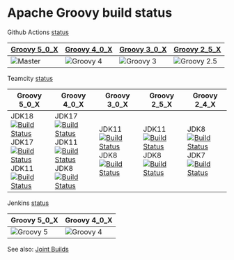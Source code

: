 # Apache Groovy build status

Github Actions [status](https://github.com/apache/groovy/actions/workflows/groovy-build-test.yml)

| [Groovy 5_0_X](https://github.com/apache/groovy/actions/workflows/groovy-build-test.yml?query=branch%3Amaster+event%3Apush) | [Groovy 4_0_X](https://github.com/apache/groovy/actions/workflows/groovy-build-test.yml?query=branch%3AGROOVY_4_0_X+event%3Apush) | [Groovy 3_0_X](https://github.com/apache/groovy/actions/workflows/build-test.yml?query=branch%3AGROOVY_3_0_X+event%3Apush) | [Groovy 2_5_X](https://github.com/apache/groovy/actions/workflows/build-test.yml?query=branch%3AGROOVY_2_5_X+event%3Apush) |
|-----------------------------------------------------------------------------------------------------------------------------|-----------------------------------------------------------------------------------------------------------------------------------|-----------------------------------------------------------------------------------------------------------------------------------|-----------------------------------------------------------------------------------------------------------------------------------|
| ![Master](https://github.com/apache/groovy/actions/workflows/groovy-build-test.yml/badge.svg)                               | ![Groovy 4](https://github.com/apache/groovy/actions/workflows/groovy-build-test.yml/badge.svg?branch=GROOVY_4_0_X)               | ![Groovy 3](https://github.com/apache/groovy/actions/workflows/build-test.yml/badge.svg?branch=GROOVY_3_0_X)                      | ![Groovy 2.5](https://github.com/apache/groovy/actions/workflows/build-test.yml/badge.svg?branch=GROOVY_2_5_X)                    |

Teamcity [status](https://ci.groovy-lang.org?guest=1)

| Groovy 5_0_X                                                                                                                                                                                                                                                                                                                                                                                                                                                                                                                                                                                 | Groovy 4_0_X                                                                                                                                                                                                                                                                                                                                                                                                                                                                                                                                                                                                                                             | Groovy 3_0_X | Groovy 2_5_X | Groovy 2_4_X |
|----------------------------------------------------------------------------------------------------------------------------------------------------------------------------------------------------------------------------------------------------------------------------------------------------------------------------------------------------------------------------------------------------------------------------------------------------------------------------------------------------------------------------------------------------------------------------------------------|----------------------------------------------------------------------------------------------------------------------------------------------------------------------------------------------------------------------------------------------------------------------------------------------------------------------------------------------------------------------------------------------------------------------------------------------------------------------------------------------------------------------------------------------------------------------------------------------------------------------------------------------------------| ------------ | ------------ | ------------ |
| JDK18 [![Build Status](http://ci.groovy-lang.org/app/rest/builds/buildType:id:Groovy_MasterTestJdk18/statusIcon)](http://ci.groovy-lang.org/viewType.html?buildTypeId=MasterTestJdk18&guest=1) <br /> JDK17 [![Build Status](http://ci.groovy-lang.org/app/rest/builds/buildType:id:MasterTestJdk17/statusIcon)](http://ci.groovy-lang.org/viewType.html?buildTypeId=MasterTestJdk17&guest=1) <br /> JDK11 [![Build Status](http://ci.groovy-lang.org/app/rest/builds/buildType:id:MasterTestJdk11/statusIcon)](http://ci.groovy-lang.org/viewType.html?buildTypeId=MasterTestJdk11&guest=1) | JDK17 [![Build Status](http://ci.groovy-lang.org/app/rest/builds/buildType:id:Groovy40xTestJdk17/statusIcon)](http://ci.groovy-lang.org/viewType.html?buildTypeId=Groovy40xTestJdk17&guest=1) <br/> JDK11 [![Build Status](http://ci.groovy-lang.org/app/rest/builds/buildType:id:Groovy_Groovy40xCheckWithCoverageJdk11/statusIcon)](http://ci.groovy-lang.org/viewType.html?buildTypeId=Groovy_Groovy40xCheckWithCoverageJdk11&guest=1) <br/> JDK8 [![Build Status](http://ci.groovy-lang.org/app/rest/builds/buildType:id:Groovy_Groovy40xTestJdk8/statusIcon)](http://ci.groovy-lang.org/viewType.html?buildTypeId=Groovy_Groovy40xTestJdk8&guest=1) | JDK11 [![Build Status](http://ci.groovy-lang.org/app/rest/builds/buildType:id:Groovy3xCheckCoverageJdk11/statusIcon)](http://ci.groovy-lang.org/viewType.html?buildTypeId=Groovy3xCheckCoverageJdk11&guest=1) <br/> JDK8 [![Build Status](http://ci.groovy-lang.org/app/rest/builds/buildType:id:Groovy30xTestAllJdk8/statusIcon)](http://ci.groovy-lang.org/viewType.html?buildTypeId=Groovy30xTestAllJdk8&guest=1) | JDK11 [![Build Status](http://ci.groovy-lang.org/app/rest/builds/buildType:id:Groovy25xCheckJdk11/statusIcon)](http://ci.groovy-lang.org/viewType.html?buildTypeId=Groovy25xCheckJdk11&guest=1) <br /> JDK8 [![Build Status](http://ci.groovy-lang.org/app/rest/builds/buildType:id:Groovy25xCheckJdk8/statusIcon)](http://ci.groovy-lang.org/viewType.html?buildTypeId=Groovy25xCheckJdk8&guest=1) | JDK8 [![Build Status](http://ci.groovy-lang.org/app/rest/builds/buildType:id:Groovy24xCheckJdk8/statusIcon)](http://ci.groovy-lang.org/viewType.html?buildTypeId=Groovy24xCheckJdk8&guest=1) <br /> JDK7 [![Build Status](http://ci.groovy-lang.org/app/rest/builds/buildType:id:Groovy24xCheckJdk7/statusIcon)](http://ci.groovy-lang.org/viewType.html?buildTypeId=Groovy24xCheckJdk7&guest=1) |

Jenkins [status](https://ci-builds.apache.org/job/Groovy/)

| Groovy 5_0_X | Groovy 4_0_X |
| ------------ | ------------ |
| ![Groovy 5](https://ci-builds.apache.org/job/Groovy/job/Groovy%20snapshot%20build/badge/icon) | ![Groovy 4](https://ci-builds.apache.org/job/Groovy/job/Groovy%204%20snapshot%20build/badge/icon) |

See also: [Joint Builds](./JOINT_BUILDS.md)
